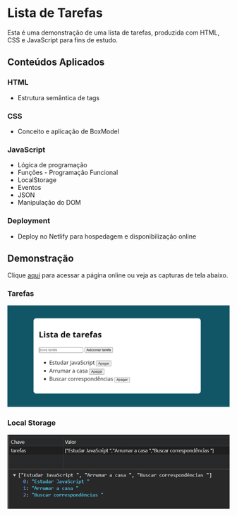 # Lista de Tarefas

Esta é uma demonstração de uma lista de tarefas, produzida com HTML, CSS e JavaScript para fins de estudo.

## Conteúdos Aplicados

### HTML

- Estrutura semântica de tags

### CSS

- Conceito e aplicação de BoxModel

### JavaScript

- Lógica de programação
- Funções - Programação Funcional
- LocalStorage
- Eventos
- JSON
- Manipulação do DOM

### Deployment

- Deploy no Netlify para hospedagem e disponibilização online

## Demonstração

Clique [aqui](https://listatarefas-js.netlify.app) para acessar a página online ou veja as capturas de tela abaixo.

### Tarefas

![Tarefas](assets/img/tarefasPagina.png)

### Local Storage

![Página Mobile](assets/img/localStorage.png)
